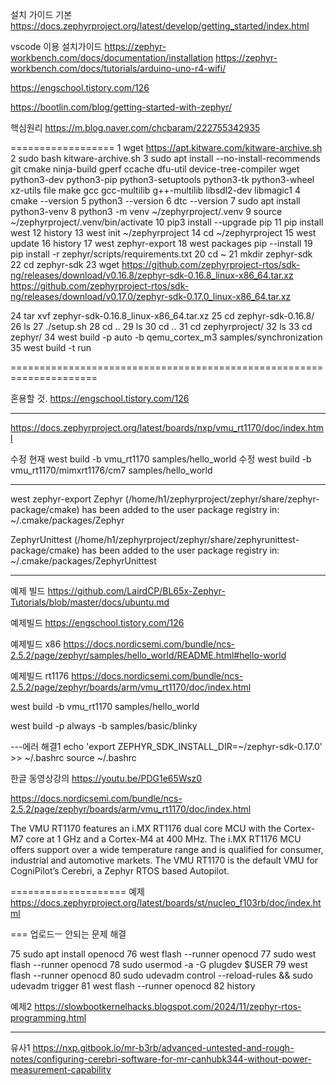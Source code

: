설치 가이드
기본 https://docs.zephyrproject.org/latest/develop/getting_started/index.html

vscode 이용 설치가이드
https://zephyr-workbench.com/docs/documentation/installation
https://zephyr-workbench.com/docs/tutorials/arduino-uno-r4-wifi/

https://engschool.tistory.com/126


https://bootlin.com/blog/getting-started-with-zephyr/

핵심원리
https://m.blog.naver.com/chcbaram/222755342935


==================
    1  wget https://apt.kitware.com/kitware-archive.sh
    2  sudo bash kitware-archive.sh
    3  sudo apt install --no-install-recommends git cmake ninja-build gperf   ccache dfu-util device-tree-compiler wget   python3-dev python3-pip python3-setuptools python3-tk python3-wheel xz-utils file   make gcc gcc-multilib g++-multilib libsdl2-dev libmagic1
    4  cmake --version
    5  python3 --version
    6  dtc --version
    7  sudo apt install python3-venv
    8  python3 -m venv ~/zephyrproject/.venv
    9  source ~/zephyrproject/.venv/bin/activate
   10  pip3 install --upgrade pip
   11  pip install west
   12  history
   13  west init ~/zephyrproject
   14  cd ~/zephyrproject
   15  west update
   16  history
   17  west zephyr-export
   18  west packages pip --install
   19  pip install -r zephyr/scripts/requirements.txt
   20  cd ~
   21  mkdir zephyr-sdk
   22  cd zephyr-sdk
   23  wget https://github.com/zephyrproject-rtos/sdk-ng/releases/download/v0.16.8/zephyr-sdk-0.16.8_linux-x86_64.tar.xz
   https://github.com/zephyrproject-rtos/sdk-ng/releases/download/v0.17.0/zephyr-sdk-0.17.0_linux-x86_64.tar.xz
   
   24  tar xvf zephyr-sdk-0.16.8_linux-x86_64.tar.xz
   25  cd zephyr-sdk-0.16.8/
   26  ls
   27  ./setup.sh
   28  cd ..
   29  ls
   30  cd ..
   31  cd zephyrproject/
   32  ls
   33  cd zephyr/
   34  west build -p auto -b qemu_cortex_m3 samples/synchronization
   35  west build -t run

=====================================================================

혼용할 것.
https://engschool.tistory.com/126

****
https://docs.zephyrproject.org/latest/boards/nxp/vmu_rt1170/doc/index.html

수정
현재 west build -b vmu_rt1170 samples/hello_world
수정 west build -b vmu_rt1170/mimxrt1176/cm7 samples/hello_world









-----------------------------------------------------------------------------------

west zephyr-export
Zephyr (/home/h1/zephyrproject/zephyr/share/zephyr-package/cmake)
has been added to the user package registry in:
~/.cmake/packages/Zephyr

ZephyrUnittest (/home/h1/zephyrproject/zephyr/share/zephyrunittest-package/cmake)
has been added to the user package registry in:
~/.cmake/packages/ZephyrUnittest

-----------------------------------------------------------------------------------




예제 빌드
https://github.com/LairdCP/BL65x-Zephyr-Tutorials/blob/master/docs/ubuntu.md

예제빌드
https://engschool.tistory.com/126

예제빌드 x86
https://docs.nordicsemi.com/bundle/ncs-2.5.2/page/zephyr/samples/hello_world/README.html#hello-world

예제빌드 rt1176
https://docs.nordicsemi.com/bundle/ncs-2.5.2/page/zephyr/boards/arm/vmu_rt1170/doc/index.html

west build -b vmu_rt1170 samples/hello_world

west build -p always -b <your-board-name> samples/basic/blinky


---에러 해결1
echo 'export ZEPHYR_SDK_INSTALL_DIR=~/zephyr-sdk-0.17.0' >> ~/.bashrc
source ~/.bashrc





한글 동영상강의
https://youtu.be/PDG1e65Wsz0




https://docs.nordicsemi.com/bundle/ncs-2.5.2/page/zephyr/boards/arm/vmu_rt1170/doc/index.html

The VMU RT1170 features an i.MX RT1176 dual core MCU with the Cortex-M7 core at 1 GHz and a Cortex-M4 at 400 MHz. The i.MX RT1176 MCU offers support over a wide temperature range and is qualified for consumer, industrial and automotive markets. The VMU RT1170 is the default VMU for CogniPilot’s Cerebri, a Zephyr RTOS based Autopilot.

====================
예제
https://docs.zephyrproject.org/latest/boards/st/nucleo_f103rb/doc/index.html



===
업로드ㅡ 안되는 문제 해결

   75  sudo apt install openocd
   76  west flash --runner openocd
   77  sudo west flash --runner openocd
   78  sudo usermod -a -G plugdev $USER
   79  west flash --runner openocd
   80  sudo udevadm control --reload-rules && sudo udevadm trigger
   81  west flash --runner openocd
   82  history



예제2
https://slowbootkernelhacks.blogspot.com/2024/11/zephyr-rtos-programming.html







--------------


 유사1
https://nxp.gitbook.io/mr-b3rb/advanced-untested-and-rough-notes/configuring-cerebri-software-for-mr-canhubk344-without-power-measurement-capability

